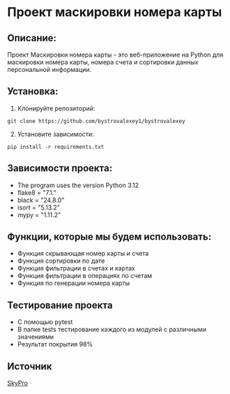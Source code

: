 # Проект маскировки номера карты
## Описание:

Проект Маскировки номера карты - это веб-приложение на Python для маскировки номера карты, номера счета и сортировки данных персональной информации.

## Установка:

1. Клонируйте репозиторий:
```
git clone https://github.com/bystrovalexey1/bystrovalexey
```
2. Установите зависимости:
```
pip install -r requirements.txt
```

## Зависимости проекта:
* The program uses the version Python 3.12
* flake8 = "7.1."
* black = "24.8.0"
* isort = "5.13.2"
* mypy = "1.11.2"

## Функции, которые мы будем использовать:
* Функция скрывающая номер карты и счета
* Функция сортировки по дате
* Функция фильтрации в счетах и картах
* Функция фильтрации в операциях по счетам
* Функция по генерации номера карты

## Тестирование проекта
- С помощью pytest
- В папке tests тестирование каждого из модулей с различными значениями
- Результат покрытия 98%

## Источник
[SkyPro](https://my.sky.pro/)